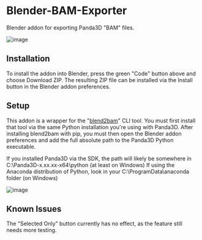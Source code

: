 # Blender-BAM-Exporter
Blender addon for exporting Panda3D "BAM" files.

![image](https://user-images.githubusercontent.com/88953117/234097061-e53c0eca-93bf-4ee5-bf7d-9b55262ab46b.png)

## Installation
To install the addon into Blender, press the green "Code" button above and choose Download ZIP. The resulting ZIP file can be installed via the Install button in the Blender addon preferences.

## Setup
This addon is a wrapper for the "[blend2bam](https://github.com/Moguri/blend2bam)" CLI tool. You must first install that tool via the same Python installation you're using with Panda3D. After installing blend2bam with pip, you must then open the Blender addon preferences and add the full absolute path to the Panda3D Python executable.

If you installed Panda3D via the SDK, the path will likely be somewhere in C:\Panda3D-x.xx.xx-x64\python (at least on Windows)
If using the Anaconda distribution of Python, look in your C:\ProgramData\anaconda folder (on Windows)

![image](https://user-images.githubusercontent.com/88953117/234090186-fd363cbc-f718-463a-8519-b8455dda9150.png)

## Known Issues
The "Selected Only" button currently has no effect, as the feature still needs more testing.
